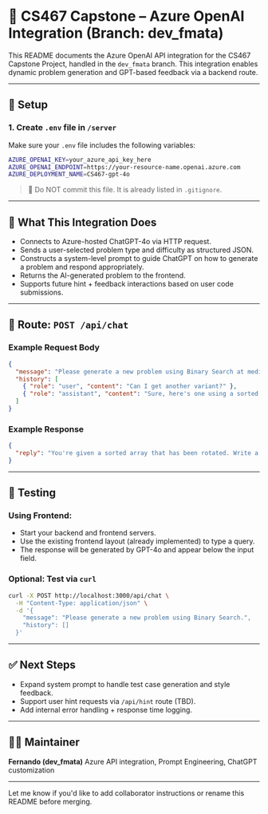 # 📘 CS467 Capstone – Azure OpenAI Integration (Branch: dev\_fmata)

This README documents the Azure OpenAI API integration for the CS467 Capstone Project, handled in the `dev_fmata` branch. This integration enables dynamic problem generation and GPT-based feedback via a backend route.

---

## 🔧 Setup

### 1. Create `.env` file in `/server`

Make sure your `.env` file includes the following variables:

```bash
AZURE_OPENAI_KEY=your_azure_api_key_here
AZURE_OPENAI_ENDPOINT=https://your-resource-name.openai.azure.com
AZURE_DEPLOYMENT_NAME=CS467-gpt-4o
```

> 🔐 Do NOT commit this file. It is already listed in `.gitignore`.

---

## 🧠 What This Integration Does

* Connects to Azure-hosted ChatGPT-4o via HTTP request.
* Sends a user-selected problem type and difficulty as structured JSON.
* Constructs a system-level prompt to guide ChatGPT on how to generate a problem and respond appropriately.
* Returns the AI-generated problem to the frontend.
* Supports future hint + feedback interactions based on user code submissions.

---

## 📡 Route: `POST /api/chat`

### Example Request Body

```json
{
  "message": "Please generate a new problem using Binary Search at medium difficulty.",
  "history": [
    { "role": "user", "content": "Can I get another variant?" },
    { "role": "assistant", "content": "Sure, here's one using a sorted rotated array..." }
  ]
}
```

### Example Response

```json
{
  "reply": "You're given a sorted array that has been rotated. Write a function to find a target number..."
}
```

---

## 🧪 Testing

### Using Frontend:

* Start your backend and frontend servers.
* Use the existing frontend layout (already implemented) to type a query.
* The response will be generated by GPT-4o and appear below the input field.

### Optional: Test via `curl`

```bash
curl -X POST http://localhost:3000/api/chat \
  -H "Content-Type: application/json" \
  -d '{
    "message": "Please generate a new problem using Binary Search.",
    "history": []
  }'
```

---

## ✅ Next Steps

* Expand system prompt to handle test case generation and style feedback.
* Support user hint requests via `/api/hint` route (TBD).
* Add internal error handling + response time logging.

---

## 👨‍💻 Maintainer

**Fernando (dev\_fmata)**
Azure API integration, Prompt Engineering, ChatGPT customization

---

Let me know if you'd like to add collaborator instructions or rename this README before merging.
